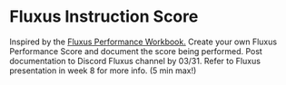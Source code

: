 # Fluxus Instruction Score

Inspired by the [Fluxus Performance Workbook.](https://drive.google.com/file/d/1TxthxKrFjhohAXPwakXbRIs41XfsaBWD/view?usp=sharing)
Create your own Fluxus Performance Score and document the score being performed. Post documentation to Discord Fluxus channel by 03/31.
Refer to Fluxus presentation in week 8 for more info. (5 min max!) 
